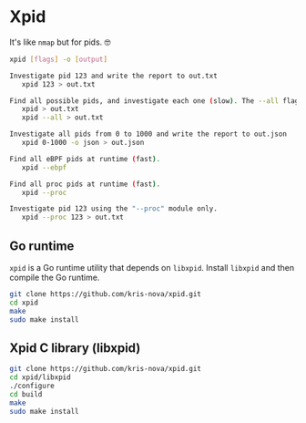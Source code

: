 # Xpid

It's like `nmap` but for pids. 🤓

```bash
xpid [flags] -o [output]

Investigate pid 123 and write the report to out.txt
   xpid 123 > out.txt

Find all possible pids, and investigate each one (slow). The --all flag is default.
   xpid > out.txt 
   xpid --all > out.txt

Investigate all pids from 0 to 1000 and write the report to out.json
   xpid 0-1000 -o json > out.json

Find all eBPF pids at runtime (fast).
   xpid --ebpf

Find all proc pids at runtime (fast).
   xpid --proc

Investigate pid 123 using the "--proc" module only.
   xpid --proc 123 > out.txt
```

## Go runtime

`xpid` is a Go runtime utility that depends on `libxpid`.
Install `libxpid` and then compile the Go runtime.

```bash
git clone https://github.com/kris-nova/xpid.git
cd xpid
make
sudo make install
```

## Xpid C library (libxpid)

```bash 
git clone https://github.com/kris-nova/xpid.git
cd xpid/libxpid
./configure
cd build
make
sudo make install
```

